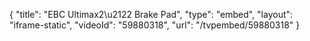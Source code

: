 {
    "title": "EBC Ultimax2\u2122 Brake Pad",
    "type": "embed",
    "layout": "iframe-static",
    "videoId": "59880318",
    "url": "\/tvpembed\/59880318"
}